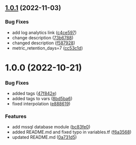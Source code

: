 ## [1.0.1](https://github.com/data-platform-hq/terraform-azurerm-mssql-database/compare/v1.0.0...v1.0.1) (2022-11-03)


### Bug Fixes

* add log analytics link ([c4ce597](https://github.com/data-platform-hq/terraform-azurerm-mssql-database/commit/c4ce5971f94d35466ae5a98ca612c0a358bcd915))
* change description ([73b6788](https://github.com/data-platform-hq/terraform-azurerm-mssql-database/commit/73b678899d516f86b0251c9f2e636b1b3072cf99))
* changed description ([f587928](https://github.com/data-platform-hq/terraform-azurerm-mssql-database/commit/f5879281ea3722229d53469b3e39a4fa7514eedc))
* metric_retention_days=7 ([cc53c1d](https://github.com/data-platform-hq/terraform-azurerm-mssql-database/commit/cc53c1d9e2a6487b59b91fb45b307807a7e6a095))

# 1.0.0 (2022-10-21)


### Bug Fixes

* added tags ([47f842e](https://github.com/data-platform-hq/terraform-azurerm-mssql-database/commit/47f842ee6e6ff3986a4cc4e8cb94ab776886a3d0))
* added tags to vars ([8bd5ba6](https://github.com/data-platform-hq/terraform-azurerm-mssql-database/commit/8bd5ba68a9edc039086efff5911692e12810d242))
* fixed interpolation ([e888619](https://github.com/data-platform-hq/terraform-azurerm-mssql-database/commit/e8886198fb0d12d695c849fb2f130e3c0560bf61))


### Features

* add mssql database module ([bc83fe0](https://github.com/data-platform-hq/terraform-azurerm-mssql-database/commit/bc83fe0144a611a51433898ff1191e78c385fda7))
* added README.md and fixed typo in variables.tf ([f6a3568](https://github.com/data-platform-hq/terraform-azurerm-mssql-database/commit/f6a35686a3ecc61c7cbf7b0f9c2c40b6e099b594))
* updated README.md ([0a731d5](https://github.com/data-platform-hq/terraform-azurerm-mssql-database/commit/0a731d5e61f0a5060f0101e4daf62091c71b1f84))
